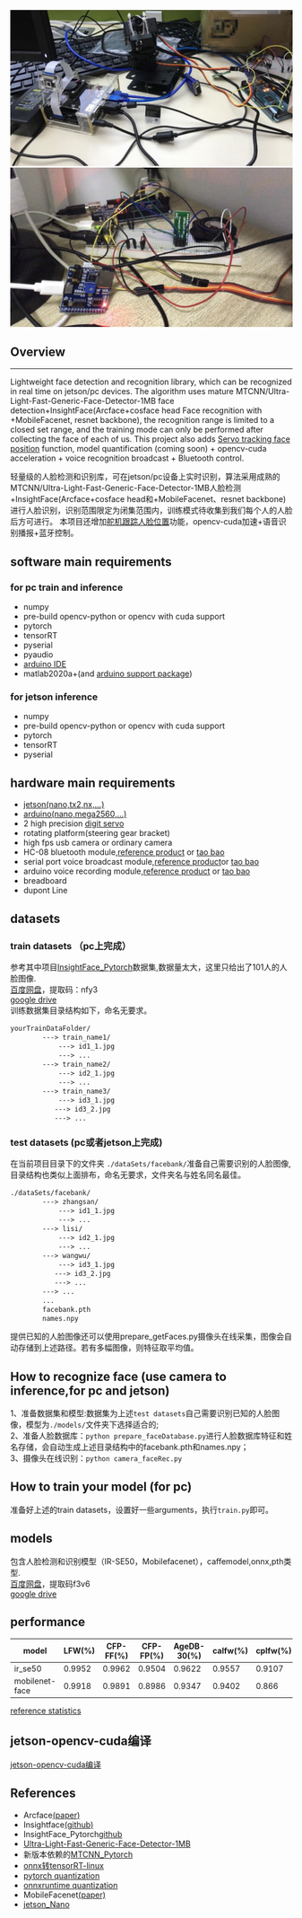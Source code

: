 
![hardware1](images/jetsonServo.jpg )<br>
![hardware2](images/arduino_Audio_BLE.jpg )<br>

## Overview
----
Lightweight face detection and recognition library, which can be recognized in real time on jetson/pc devices. The algorithm uses mature MTCNN/Ultra-Light-Fast-Generic-Face-Detector-1MB face detection+InsightFace(Arcface+cosface head Face recognition with +MobileFacenet, resnet backbone), the recognition range is limited to a closed set range, and the training mode can only be performed after collecting the face of each of us.
This project also adds [Servo tracking face position](./arduinoPro/README.md) function, model quantification (coming soon) + opencv-cuda acceleration + voice recognition broadcast + Bluetooth control.<br>

轻量级的人脸检测和识别库，可在jetson/pc设备上实时识别，算法采用成熟的MTCNN/Ultra-Light-Fast-Generic-Face-Detector-1MB人脸检测+InsightFace(Arcface+cosface head和+MobileFacenet、resnet backbone)进行人脸识别，识别范围限定为闭集范围内，训练模式待收集到我们每个人的人脸后方可进行。
本项目还增加[舵机跟踪人脸位置](./arduinoPro/README.md)功能，opencv-cuda加速+语音识别播报+蓝牙控制。

## software main requirements

### for pc train and inference
- numpy
- pre-build opencv-python or opencv with cuda support
- pytorch
- tensorRT
- pyserial
- pyaudio
- [arduino IDE](https://www.arduino.cc/en/Main/Software )
- matlab2020a+(and [arduino support package](https://ww2.mathworks.cn/matlabcentral/fileexchange/47522-matlab-support-package-for-arduino-hardware?s_tid=srchtitle ))

### for jetson inference
- numpy
- pre-build opencv-python or opencv with cuda support
- pytorch
- tensorRT
- pyserial

## hardware main requirements
- [jetson(nano,tx2,nx,...)](https://www.nvidia.com/en-us/autonomous-machines/jetson-store/ )
- [arduino(nano,mega2560,...)](https://store.arduino.cc/usa/ )
- 2 high precision [digit servo](https://www.amazon.com/ANNIMOS-Digital-Waterproof-DS3218MG-Control/dp/B076CNKQX4 )
- rotating platform(steering gear bracket)
- high fps usb camera or ordinary camera
- HC-08 bluetooth module,[reference product](https://www.amazon.com/DSD-TECH-SH-HC-08-Transceiver-Compatible/dp/B01N4P7T0H ) or [tao bao](https://item.taobao.com/item.htm?spm=a1z09.2.0.0.591b2e8diCFrEx&id=587180917690&_u=s1nargtrf092 )
- serial port voice broadcast module,[reference product](https://www.amazon.com/-/zh/dp/B082GFPLNW/ref=sr_1_1?__mk_zh_CN=%E4%BA%9A%E9%A9%AC%E9%80%8A%E7%BD%91%E7%AB%99&dchild=1&keywords=serial+port+voice+broadcast+module&qid=1603896362&sr=8-1 )or [tao bao](https://detail.tmall.com/item.htm?id=523931134290&spm=a1z09.2.0.0.591b2e8diCFrEx&_u=s1nargtr4d44 )
- arduino voice recording module,[reference product](https://www.amazon.com/-/zh/dp/B00V81XEI0/ref=sr_1_2?__mk_zh_CN=%E4%BA%9A%E9%A9%AC%E9%80%8A%E7%BD%91%E7%AB%99&dchild=1&keywords=arduino+voice+recording+module&qid=1603896437&sr=8-2 ) or [tao bao](https://detail.tmall.com/item.htm?id=14475144954&spm=a1z09.2.0.0.591b2e8diCFrEx&_u=s1nargtrfa04 )
- breadboard
- dupont Line

## datasets

### train datasets （pc上完成）
参考其中项目[InsightFace_Pytorch](https://github.com/TreB1eN/InsightFace_Pytorch )数据集,数据量太大，这里只给出了101人的人脸图像.<br>
[百度网盘](https://pan.baidu.com/s/1A2QPl0SZ_qzMrCDScspwhg )，提取码：nfy3<br>
[google drive](https://drive.google.com/file/d/1gjHF4lZWAnnm2Fe0j8TNBcfer0NwGgI6/view?usp=sharing )<br>
训练数据集目录结构如下，命名无要求。
```
yourTrainDataFolder/
        ---> train_name1/
            ---> id1_1.jpg
			---> ...
        ---> train_name2/
            ---> id2_1.jpg
			---> ...
        ---> train_name3/
            ---> id3_1.jpg
           ---> id3_2.jpg
		   ---> ...
```
### test datasets (pc或者jetson上完成)
在当前项目目录下的文件夹 `./dataSets/facebank/`准备自己需要识别的人脸图像,目录结构也类似上面排布，命名无要求，文件夹名与姓名同名最佳。
```
./dataSets/facebank/
        ---> zhangsan/
            ---> id1_1.jpg
			---> ...
        ---> lisi/
            ---> id2_1.jpg
			---> ...
        ---> wangwu/
            ---> id3_1.jpg
           ---> id3_2.jpg
		   ---> ...
		---> ...
		...
		facebank.pth
		names.npy
```
提供已知的人脸图像还可以使用prepare_getFaces.py摄像头在线采集，图像会自动存储到上述路径。若有多幅图像，则特征取平均值。

## How to recognize face (use camera to inference,for pc and jetson) 
1、准备数据集和模型:数据集为上述`test datasets`自己需要识别已知的人脸图像，模型为`./models/`文件夹下选择适合的;<br>
2、准备人脸数据库：`python prepare_faceDatabase.py`进行人脸数据库特征和姓名存储，会自动生成上述目录结构中的facebank.pth和names.npy；<br>
3、摄像头在线识别：`python camera_faceRec.py`<br>

## How to train your model (for pc)
准备好上述的train datasets，设置好一些arguments，执行`train.py`即可。 

##  models

包含人脸检测和识别模型（IR-SE50，Mobilefacenet），caffemodel,onnx,pth类型.<br>
[百度网盘](https://pan.baidu.com/s/1cusOnp2wrUPR_6UBcQJZqg )，提取码f3v6<br>
[google drive](https://drive.google.com/file/d/1HIN0VHPT6ngLgQmxXBk5e-Jk0AKdU9-i/view?usp=sharing )<br>

## performance
|model | LFW(%) | CFP-FF(%) | CFP-FP(%) | AgeDB-30(%) | calfw(%) | cplfw(%) | vgg2_fp(%) |
|------| ------ | --------- | --------- | ----------- | -------- | -------- | ---------- |
|ir_se50 | 0.9952 | 0.9962    | 0.9504    | 0.9622      | 0.9557   | 0.9107   | 0.9386     |
| mobilenet-face | 0.9918 | 0.9891   | 0.8986    | 0.9347      | 0.9402   | 0.866    | 0.9100     |


[reference statistics](https://github.com/TreB1eN/InsightFace_Pytorch )

## jetson-opencv-cuda编译
[jetson-opencv-cuda编译](./build_opencv.md)

## References 
- Arcface[(paper)](https://arxiv.org/abs/1801.07698 )
- Insightface[(github)](https://github.com/deepinsight/insightface )
- InsightFace_Pytorch[github](https://github.com/TreB1eN/InsightFace_Pytorch )
- [Ultra-Light-Fast-Generic-Face-Detector-1MB](https://github.com/Linzaer/Ultra-Light-Fast-Generic-Face-Detector-1MB )
- 新版本依赖的[MTCNN_Pytorch](https://github.com/mayuanjason/MTCNN_face_detection_alignment_pytorch )
- [onnx转tensorRT-linux](https://github.com/RizhaoCai/PyTorch_ONNX_TensorRT )
- [pytorch quantization](https://pytorch.org/blog/introduction-to-quantization-on-pytorch/ )
- [onnxruntime quantization](https://github.com/microsoft/onnxruntime/tree/v1.0.0/onnxruntime/python/tools/quantization )
- MobileFacenet[(paper)](https://arxiv.org/abs/1804.07573 )
- [jetson_Nano](https://elinux.org/Jetson_Nano )


